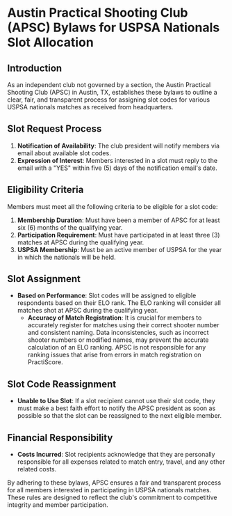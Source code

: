 # Austin Practical Shooting Club (APSC) Bylaws for USPSA Nationals Slot Allocation

## Introduction
As an independent club not governed by a section, the Austin Practical Shooting Club (APSC) in Austin, TX, establishes these bylaws to outline a clear, fair, and transparent process for assigning slot codes for various USPSA nationals matches as received from headquarters.

## Slot Request Process
1. **Notification of Availability**: The club president will notify members via email about available slot codes.
2. **Expression of Interest**: Members interested in a slot must reply to the email with a "YES" within five (5) days of the notification email's date.

## Eligibility Criteria
Members must meet all the following criteria to be eligible for a slot code:

1. **Membership Duration**: Must have been a member of APSC for at least six (6) months of the qualifying year.
2. **Participation Requirement**: Must have participated in at least three (3) matches at APSC during the qualifying year.
3. **USPSA Membership**: Must be an active member of USPSA for the year in which the nationals will be held.

## Slot Assignment
- **Based on Performance**: Slot codes will be assigned to eligible respondents based on their ELO rank. The ELO ranking will consider all matches shot at APSC during the qualifying year.
    - **Accuracy of Match Registration**: It is crucial for members to accurately register for matches using their correct shooter number and consistent naming. Data inconsistencies, such as incorrect shooter numbers or modified names, may prevent the accurate calculation of an ELO ranking. APSC is not responsible for any ranking issues that arise from errors in match registration on PractiScore.

## Slot Code Reassignment
- **Unable to Use Slot**: If a slot recipient cannot use their slot code, they must make a best faith effort to notify the APSC president as soon as possible so that the slot can be reassigned to the next eligible member.

## Financial Responsibility
- **Costs Incurred**: Slot recipients acknowledge that they are personally responsible for all expenses related to match entry, travel, and any other related costs.

By adhering to these bylaws, APSC ensures a fair and transparent process for all members interested in participating in USPSA nationals matches. These rules are designed to reflect the club's commitment to competitive integrity and member participation.
